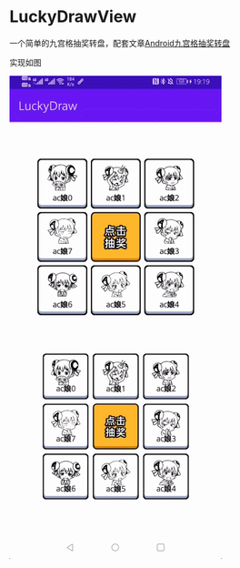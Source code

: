 # LuckyDrawView

一个简单的九宫格抽奖转盘，配套文章[Android九宫格抽奖转盘](https://riceeater.gitee.io/post/34-LuckyDraw)

实现如图

![](九宫格抽奖转盘demo.gif)
